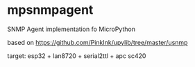# mpsnmpagent
SNMP Agent implementation fo MicroPython

based on https://github.com/PinkInk/upylib/tree/master/usnmp

target: esp32 + lan8720 + serial2ttl + apc sc420


